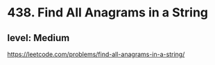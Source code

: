 # 438. Find All Anagrams in a String
## level: Medium
https://leetcode.com/problems/find-all-anagrams-in-a-string/
